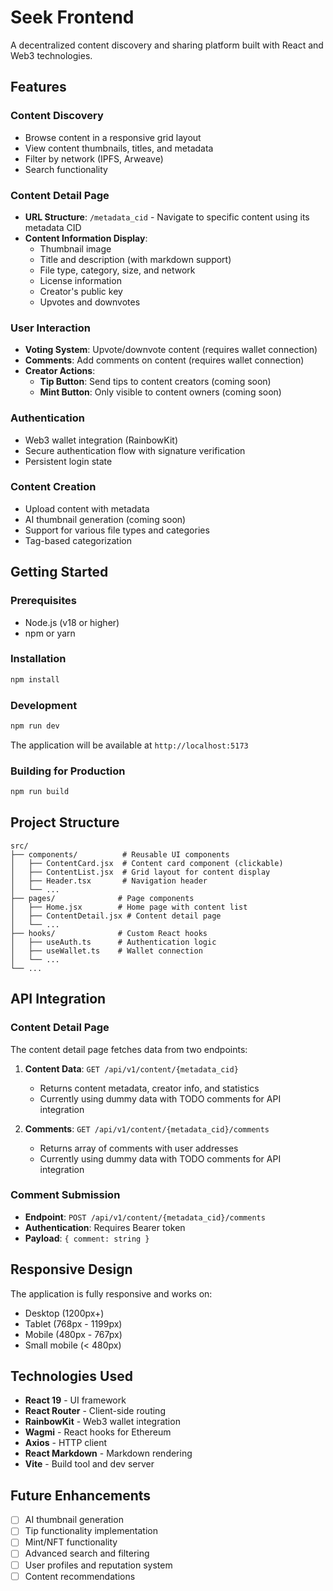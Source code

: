 # Seek Frontend

A decentralized content discovery and sharing platform built with React and Web3 technologies.

## Features

### Content Discovery
- Browse content in a responsive grid layout
- View content thumbnails, titles, and metadata
- Filter by network (IPFS, Arweave)
- Search functionality

### Content Detail Page
- **URL Structure**: `/metadata_cid` - Navigate to specific content using its metadata CID
- **Content Information Display**:
  - Thumbnail image
  - Title and description (with markdown support)
  - File type, category, size, and network
  - License information
  - Creator's public key
  - Upvotes and downvotes

### User Interaction
- **Voting System**: Upvote/downvote content (requires wallet connection)
- **Comments**: Add comments on content (requires wallet connection)
- **Creator Actions**:
  - **Tip Button**: Send tips to content creators (coming soon)
  - **Mint Button**: Only visible to content owners (coming soon)

### Authentication
- Web3 wallet integration (RainbowKit)
- Secure authentication flow with signature verification
- Persistent login state

### Content Creation
- Upload content with metadata
- AI thumbnail generation (coming soon)
- Support for various file types and categories
- Tag-based categorization

## Getting Started

### Prerequisites
- Node.js (v18 or higher)
- npm or yarn

### Installation
```bash
npm install
```

### Development
```bash
npm run dev
```

The application will be available at `http://localhost:5173`

### Building for Production
```bash
npm run build
```

## Project Structure

```
src/
├── components/          # Reusable UI components
│   ├── ContentCard.jsx  # Content card component (clickable)
│   ├── ContentList.jsx  # Grid layout for content display
│   ├── Header.tsx       # Navigation header
│   └── ...
├── pages/              # Page components
│   ├── Home.jsx        # Home page with content list
│   ├── ContentDetail.jsx # Content detail page
│   └── ...
├── hooks/              # Custom React hooks
│   ├── useAuth.ts      # Authentication logic
│   ├── useWallet.ts    # Wallet connection
│   └── ...
└── ...
```

## API Integration

### Content Detail Page
The content detail page fetches data from two endpoints:

1. **Content Data**: `GET /api/v1/content/{metadata_cid}`
   - Returns content metadata, creator info, and statistics
   - Currently using dummy data with TODO comments for API integration

2. **Comments**: `GET /api/v1/content/{metadata_cid}/comments`
   - Returns array of comments with user addresses
   - Currently using dummy data with TODO comments for API integration

### Comment Submission
- **Endpoint**: `POST /api/v1/content/{metadata_cid}/comments`
- **Authentication**: Requires Bearer token
- **Payload**: `{ comment: string }`

## Responsive Design

The application is fully responsive and works on:
- Desktop (1200px+)
- Tablet (768px - 1199px)
- Mobile (480px - 767px)
- Small mobile (< 480px)

## Technologies Used

- **React 19** - UI framework
- **React Router** - Client-side routing
- **RainbowKit** - Web3 wallet integration
- **Wagmi** - React hooks for Ethereum
- **Axios** - HTTP client
- **React Markdown** - Markdown rendering
- **Vite** - Build tool and dev server

## Future Enhancements

- [ ] AI thumbnail generation
- [ ] Tip functionality implementation
- [ ] Mint/NFT functionality
- [ ] Advanced search and filtering
- [ ] User profiles and reputation system
- [ ] Content recommendations
